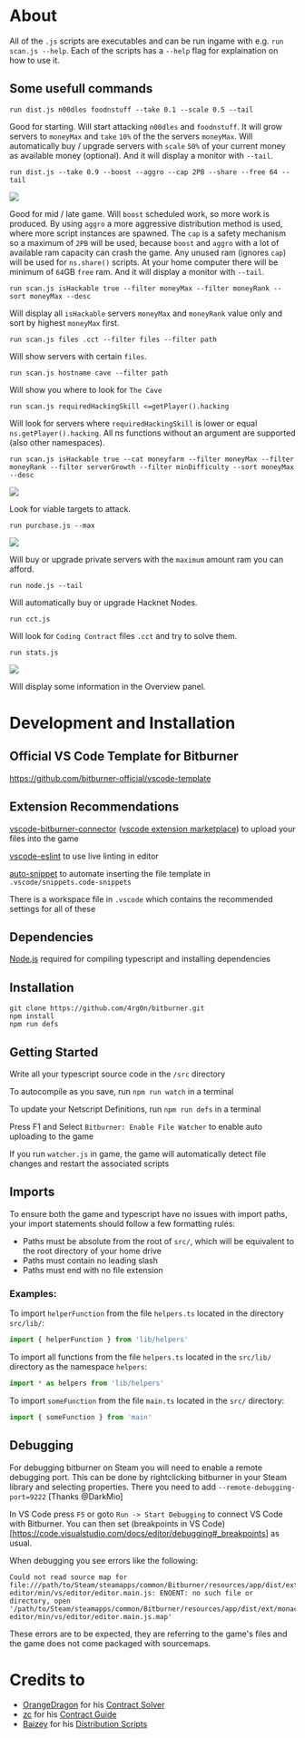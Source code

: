
# About

All of the `.js` scripts are executables and can be run ingame with e.g. `run scan.js --help`.
Each of the scripts has a `--help` flag for explaination on how to use it.

## Some usefull commands

```
run dist.js n00dles foodnstuff --take 0.1 --scale 0.5 --tail
```

Good for starting.
Will start attacking `n00dles` and `foodnstuff`. 
It will grow servers to `moneyMax` and `take` `10%` of the the servers `moneyMax`.
Will automatically buy / upgrade servers with `scale` `50%` of your current money as available money (optional).
And it will display a monitor with `--tail`.

```
run dist.js --take 0.9 --boost --aggro --cap 2PB --share --free 64 --tail
```

![](doc/dist_example.png)

Good for mid / late game.
Will `boost` scheduled work, so more work is produced.
By using `aggro` a more aggressive distribution method is used, where more script instances are spawned. 
The `cap` is a safety mechanism so a maximum of `2PB` will be used, because `boost` and `aggro` with a lot of available ram capacity can crash the game.
Any unused ram (ignores `cap`) will be used for `ns.share()` scripts.
At your home computer there will be minimum of `64`GB `free` ram. 
And it will display a monitor with `--tail`.

```
run scan.js isHackable true --filter moneyMax --filter moneyRank --sort moneyMax --desc
```

Will display all `isHackable` servers `moneyMax` and `moneyRank` value only and sort by highest `moneyMax` first.

```
run scan.js files .cct --filter files --filter path
```

Will show servers with certain `files`.

```
run scan.js hostname cave --filter path
```

Will show you where to look for `The Cave`

```
run scan.js requiredHackingSkill <=getPlayer().hacking
```

Will look for servers where `requiredHackingSkill` is lower or equal `ns.getPlayer().hacking`.
All ns functions without an argument are supported (also other namespaces). 

```
run scan.js isHackable true --cat moneyfarm --filter moneyMax --filter moneyRank --filter serverGrowth --filter minDifficulty --sort moneyMax --desc
```

![](doc/scan_example.png)

Look for viable targets to attack.

```
run purchase.js --max
```

![](doc/purchase_prompt.png)

Will buy or upgrade private servers with the `maximum` amount ram you can afford.

```
run node.js --tail
```

Will automatically buy or upgrade Hacknet Nodes.

```
run cct.js
```

Will look for `Coding Contract` files `.cct` and try to solve them.

```
run stats.js
```

![](doc/stats_example.png)

Will display some information in the Overview panel.

# Development and Installation

## Official VS Code Template for Bitburner

https://github.com/bitburner-official/vscode-template

## Extension Recommendations
[vscode-bitburner-connector](https://github.com/bitburner-official/bitburner-vscode) ([vscode extension marketplace](https://marketplace.visualstudio.com/items?itemName=bitburner.bitburner-vscode-integration)) to upload your files into the game

[vscode-eslint](https://marketplace.visualstudio.com/items?itemName=dbaeumer.vscode-eslint) to use live linting in editor

[auto-snippet](https://marketplace.visualstudio.com/items?itemName=Gruntfuggly.auto-snippet) to automate inserting the file template in `.vscode/snippets.code-snippets`

There is a workspace file in `.vscode` which contains the recommended settings for all of these

## Dependencies
[Node.js](https://nodejs.org/en/download/) required for compiling typescript and installing dependencies

## Installation
```
git clone https://github.com/4rg0n/bitburner.git
npm install
npm run defs
```

## Getting Started
Write all your typescript source code in the `/src` directory

To autocompile as you save, run `npm run watch` in a terminal

To update your Netscript Definitions, run `npm run defs` in a terminal

Press F1 and Select `Bitburner: Enable File Watcher` to enable auto uploading to the game

If you run `watcher.js` in game, the game will automatically detect file changes and restart the associated scripts

## Imports
To ensure both the game and typescript have no issues with import paths, your import statements should follow a few formatting rules:

 * Paths must be absolute from the root of `src/`, which will be equivalent to the root directory of your home drive
 * Paths must contain no leading slash
 * Paths must end with no file extension

 ### Examples:

To import `helperFunction` from the file `helpers.ts` located in the directory `src/lib/`: 

```js
import { helperFunction } from 'lib/helpers'
```

To import all functions from the file `helpers.ts` located in the `src/lib/` directory as the namespace `helpers`:

```js
import * as helpers from 'lib/helpers'
```

To import `someFunction` from the file `main.ts` located in the `src/` directory:

```js
import { someFunction } from 'main'
```

## Debugging

For debugging bitburner on Steam you will need to enable a remote debugging port. This can be done by rightclicking bitburner in your Steam library and selecting properties. There you need to add `--remote-debugging-port=9222` [Thanks @DarkMio]

In VS Code press `F5` or goto `Run -> Start Debugging` to connect VS Code with Bitburner.
You can then set (breakpoints in VS Code)[https://code.visualstudio.com/docs/editor/debugging#_breakpoints] as usual.

When debugging you see errors like the following:

```
Could not read source map for file:///path/to/Steam/steamapps/common/Bitburner/resources/app/dist/ext/monaco-editor/min/vs/editor/editor.main.js: ENOENT: no such file or directory, open '/path/to/Steam/steamapps/common/Bitburner/resources/app/dist/ext/monaco-editor/min/vs/editor/editor.main.js.map'
```

These errors are to be expected, they are referring to the game's files and the game does not come packaged with sourcemaps.

# Credits to

* [OrangeDragon](https://github.com/OrangeDrangon) for his [Contract Solver](https://gist.github.com/OrangeDrangon/8a08d2d7d425fddd2558e1c0c5fae78b)
* [zc](https://steamcommunity.com/profiles/76561198062278367) for his [Contract Guide](https://steamcommunity.com/sharedfiles/filedetails/?id=2712741294/)
* [Baizey](https://github.com/Baizey) for his [Distribution Scripts](https://github.com/Baizey/BitBurner/tree/master/old)  